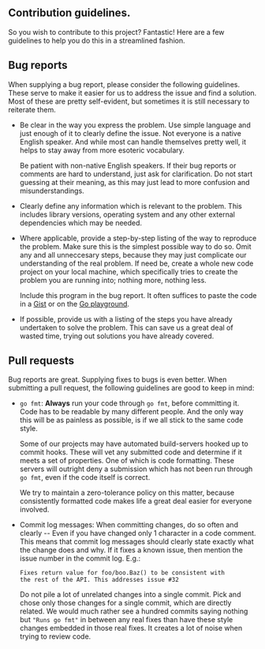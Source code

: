 ## Contribution guidelines.

So you wish to contribute to this project? Fantastic!
Here are a few guidelines to help you do this in a
streamlined fashion.


## Bug reports

When supplying a bug report, please consider the following guidelines.
These serve to make it easier for us to address the issue and find a solution.
Most of these are pretty self-evident, but sometimes it is still necessary
to reiterate them.

* Be clear in the way you express the problem. Use simple language and
  just enough of it to clearly define the issue. Not everyone is a native
  English speaker. And while most can handle themselves pretty well,
  it helps to stay away from more esoteric vocabulary.
  
  Be patient with non-native English speakers. If their bug reports
  or comments are hard to understand, just ask for clarification.
  Do not start guessing at their meaning, as this may just lead to
  more confusion and misunderstandings.
* Clearly define any information which is relevant to the problem.
  This includes library versions, operating system and any other
  external dependencies which may be needed.
* Where applicable, provide a step-by-step listing of the way to
  reproduce the problem. Make sure this is the simplest possible
  way to do so. Omit any and all unneccesary steps, because they may
  just complicate our understanding of the real problem.
  If need be, create a whole new code project on your local machine,
  which specifically tries to create the problem you are running into;
  nothing more, nothing less.
  
  Include this program in the bug report. It often suffices to paste
  the code in a [Gist](https://gist.github.com) or on the
  [Go playground](http://play.golang.org).
* If possible, provide us with a listing of the steps you have already
  undertaken to solve the problem. This can save us a great deal of
  wasted time, trying out solutions you have already covered.


## Pull requests

Bug reports are great. Supplying fixes to bugs is even better.
When submitting a pull request, the following guidelines are
good to keep in mind:

* `go fmt`: **Always** run your code through `go fmt`, before
  committing it. Code has to be readable by many different
  people. And the only way this will be as painless as possible,
  is if we all stick to the same code style.
  
  Some of our projects may have automated build-servers hooked up
  to commit hooks. These will vet any submitted code and determine
  if it meets a set of properties. One of which is code formatting.
  These servers will outright deny a submission which has not been
  run through `go fmt`, even if the code itself is correct.
  
  We try to maintain a zero-tolerance policy on this matter,
  because consistently formatted code makes life a great deal
  easier for everyone involved.
* Commit log messages: When committing changes, do so often and
  clearly -- Even if you have changed only 1 character in a code
  comment. This means that commit log messages should clearly state
  exactly what the change does and why. If it fixes a known issue,
  then mention the issue number in the commit log. E.g.:
  
      Fixes return value for foo/boo.Baz() to be consistent with
      the rest of the API. This addresses issue #32
  
  Do not pile a lot of unrelated changes into a single commit.
  Pick and chose only those changes for a single commit, which are
  directly related. We would much rather see a hundred commits
  saying nothing but `"Runs go fmt"` in between any real fixes
  than have these style changes embedded in those real fixes.
  It creates a lot of noise when trying to review code.


